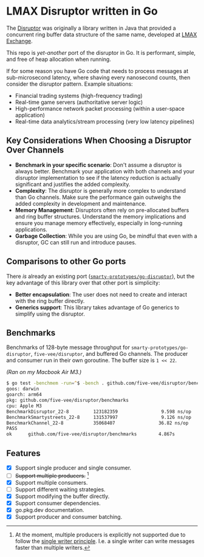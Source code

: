 # LMAX Disruptor written in Go

The [Disruptor](https://lmax-exchange.github.io/disruptor/) was originally a library written in Java that provided a concurrent ring buffer data structure of the same name, developed at [LMAX Exchange](https://www.lmax.com/).

This repo is _yet-another_ port of the disruptor in Go. It is performant, simple, and free of heap allocation when running.

If for some reason you have Go code that needs to process messages at sub-microsecond latency, where shaving every nanosecond counts, then consider the disruptor pattern. Example situations:

* Financial trading systems (high-frequency trading)
* Real-time game servers (authoritative server logic)
* High-performance network packet processing (within a user-space application)
* Real-time data analytics/stream processing (very low latency pipelines)

## Key Considerations When Choosing a Disruptor Over Channels

* **Benchmark in your specific scenario**: Don't assume a disruptor is always better. Benchmark your application with both channels and your disruptor implementation to see if the latency reduction is actually significant and justifies the added complexity.
* **Complexity**: The disruptor is generally more complex to understand than Go channels. Make sure the performance gain outweighs the added complexity in development and maintenance.
* **Memory Management**: Disruptors often rely on pre-allocated buffers and ring buffer structures. Understand the memory implications and ensure you manage memory effectively, especially in long-running applications.
* **Garbage Collection**: While you are using Go, be mindful that even with a disruptor, GC can still run and introduce pauses.

## Comparisons to other Go ports

There _is_ already an existing port ([`smarty-prototypes/go-disruptor`](https://github.com/smarty-prototypes/go-disruptor)), but the key advantage of this library over that other port is simplicity:

* **Better encapsulation**: The user does not need to create and interact with the ring buffer directly.
* **Generics support**: This library takes advantage of Go generics to simplify using the disruptor.

## Benchmarks

Benchmarks of 128-byte message throughput for `smarty-prototypes/go-disruptor`, `five-vee/disruptor`, and buffered Go channels. The producer and consumer run in their own goroutine. The buffer size is `1 << 22`.

_(Ran on my Macbook Air M3.)_

```zsh
$ go test -benchmem -run=^$ -bench . github.com/five-vee/disruptor/benchmarks
goos: darwin
goarch: arm64
pkg: github.com/five-vee/disruptor/benchmarks
cpu: Apple M3
BenchmarkDisruptor_22-8         123182359                9.598 ns/op           0 B/op          0 allocs/op
BenchmarkSmartystreets_22-8     131537997                9.126 ns/op           0 B/op          0 allocs/op
BenchmarkChannel_22-8           35068407                36.82 ns/op            0 B/op          0 allocs/op
PASS
ok      github.com/five-vee/disruptor/benchmarks        4.867s
```

## Features

- [x] Support single producer and single consumer.
- [ ] ~~Support multiple producers.~~ [^1]
- [x] Support multiple consumers.
- [ ] Support different waiting strategies.
- [x] Support modifying the buffer directly.
- [x] Support consumer dependencies.
- [x] go.pkg.dev documentation.
- [x] Support producer and consumer batching.

[^1]: At the moment, multiple producers is explicitly not supported due to follow the [single writer principle](https://mechanical-sympathy.blogspot.com/2011/09/single-writer-principle.html). I.e. a single writer can write messages faster than multiple writers.
